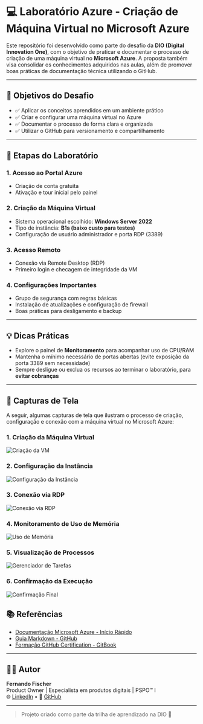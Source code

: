 # 💻 Laboratório Azure - Criação de Máquina Virtual no Microsoft Azure

Este repositório foi desenvolvido como parte do desafio da **DIO (Digital Innovation One)**, com o objetivo de praticar e documentar o processo de criação de uma máquina virtual no **Microsoft Azure**. A proposta também visa consolidar os conhecimentos adquiridos nas aulas, além de promover boas práticas de documentação técnica utilizando o GitHub.

---

## 🎯 Objetivos do Desafio

- ✅ Aplicar os conceitos aprendidos em um ambiente prático
- ✅ Criar e configurar uma máquina virtual no Azure
- ✅ Documentar o processo de forma clara e organizada
- ✅ Utilizar o GitHub para versionamento e compartilhamento

---

## 🧪 Etapas do Laboratório

### 1. Acesso ao Portal Azure
- Criação de conta gratuita
- Ativação e tour inicial pelo painel

### 2. Criação da Máquina Virtual
- Sistema operacional escolhido: **Windows Server 2022**
- Tipo de instância: **B1s (baixo custo para testes)**
- Configuração de usuário administrador e porta RDP (3389)

### 3. Acesso Remoto
- Conexão via Remote Desktop (RDP)
- Primeiro login e checagem de integridade da VM

### 4. Configurações Importantes
- Grupo de segurança com regras básicas
- Instalação de atualizações e configuração de firewall
- Boas práticas para desligamento e backup

---

## 💡 Dicas Práticas

- Explore o painel de **Monitoramento** para acompanhar uso de CPU/RAM
- Mantenha o mínimo necessário de portas abertas (evite exposição da porta 3389 sem necessidade)
- Sempre desligue ou exclua os recursos ao terminar o laboratório, para **evitar cobranças**

---

## 📸 Capturas de Tela

A seguir, algumas capturas de tela que ilustram o processo de criação, configuração e conexão com a máquina virtual no Microsoft Azure:

### 1. Criação da Máquina Virtual
![Criação da VM](https://github.com/fernandofischer-pm/azure-vm-lab/raw/main/images/1-criacao-vm.png)


### 2. Configuração da Instância
![Configuração da Instância](https://github.com/fernandofischer-pm/azure-vm-lab/raw/bdac8d64a8c2337d48f9fb967ccb5629aac1dd21/images/2-configuracao.png)

### 3. Conexão via RDP
![Conexão via RDP](https://github.com/fernandofischer-pm/azure-vm-lab/raw/bdac8d64a8c2337d48f9fb967ccb5629aac1dd21/images/3-conexao-rdp.png)

### 4. Monitoramento de Uso de Memória
![Uso de Memória](https://github.com/fernandofischer-pm/azure-vm-lab/raw/bdac8d64a8c2337d48f9fb967ccb5629aac1dd21/images/4-uso-memoria.png)

### 5. Visualização de Processos
![Gerenciador de Tarefas](https://github.com/fernandofischer-pm/azure-vm-lab/raw/bdac8d64a8c2337d48f9fb967ccb5629aac1dd21/images/5-processos.png)

### 6. Confirmação da Execução
![Confirmação Final](https://github.com/fernandofischer-pm/azure-vm-lab/raw/bdac8d64a8c2337d48f9fb967ccb5629aac1dd21/images/6-confirmacao.png)


## 📚 Referências

- [Documentação Microsoft Azure - Início Rápido](https://learn.microsoft.com/pt-br/azure/virtual-machines/windows/quick-create-portal)
- [Guia Markdown - GitHub](https://guides.github.com/features/mastering-markdown/)
- [Formação GitHub Certification - GitBook](https://github.com/digitalinnovationone/github-certification)

---

## 👨‍💻 Autor

**Fernando Fischer**  
Product Owner | Especialista em produtos digitais | PSPO™ I  
🌐 [LinkedIn](https://www.linkedin.com/in/fernando-fischer-1990/) • 🐙 [GitHub](https://github.com/fernandofischer-pm)

---

> Projeto criado como parte da trilha de aprendizado na DIO 🚀
